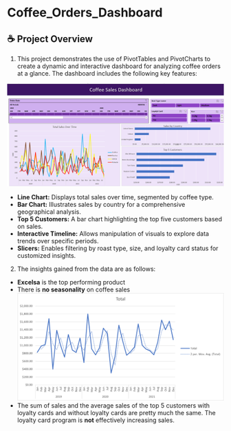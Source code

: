# Coffee_Orders_Dashboard

## :coffee: Project Overview  
1. This project demonstrates the use of PivotTables and PivotCharts to create a dynamic and interactive dashboard for analyzing coffee orders at a glance. The dashboard includes the following key features:

![Coffee_Orders_Dashboard](images/Coffee_Orders_Dashboard.png)

- **Line Chart:** Displays total sales over time, segmented by coffee type.
- **Bar Chart:** Illustrates sales by country for a comprehensive geographical analysis.
- **Top 5 Customers:** A bar chart highlighting the top five customers based on sales.
- **Interactive Timeline:** Allows manipulation of visuals to explore data trends over specific periods.
- **Slicers:** Enables filtering by roast type, size, and loyalty card status for customized insights.
  
2. The insights gained from the data are as follows:

- **Excelsa** is the top performing product 
- There is **no seasonality** on coffee sales
     ![Coffee_Orders_Dashboard](images/coffee_seasonality.png)
- The sum of sales and the average sales of the top 5 customers with loyalty cards and without loyalty cards are pretty much the same. The loyalty card program is **not** effectively increasing sales.
